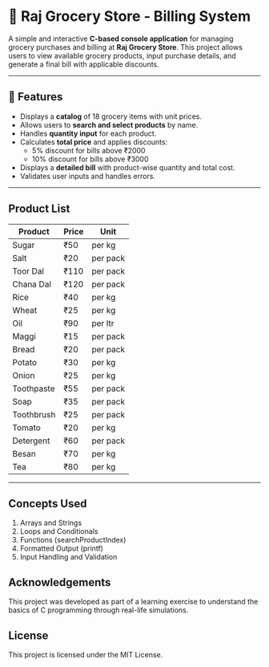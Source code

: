 # 🛒 Raj Grocery Store - Billing System

A simple and interactive **C-based console application** for managing grocery purchases and billing at **Raj Grocery Store**. This project allows users to view available grocery products, input purchase details, and generate a final bill with applicable discounts.

---

## 📌 Features
- Displays a **catalog** of 18 grocery items with unit prices.
- Allows users to **search and select products** by name.
- Handles **quantity input** for each product.
- Calculates **total price** and applies discounts:
  - 5% discount for bills above ₹2000
  - 10% discount for bills above ₹3000
- Displays a **detailed bill** with product-wise quantity and total cost.
- Validates user inputs and handles errors.

---

## Product List
| Product       | Price | Unit     |
|---------------|-------|----------|
| Sugar         | ₹50   | per kg   |
| Salt          | ₹20   | per pack |
| Toor Dal      | ₹110  | per pack |
| Chana Dal     | ₹120  | per pack |
| Rice          | ₹40   | per kg   |
| Wheat         | ₹25   | per kg   |
| Oil           | ₹90   | per ltr  |
| Maggi         | ₹15   | per pack |
| Bread         | ₹20   | per pack |
| Potato        | ₹30   | per kg   |
| Onion         | ₹25   | per kg   |
| Toothpaste    | ₹55   | per pack |
| Soap          | ₹35   | per pack |
| Toothbrush    | ₹25   | per pack |
| Tomato        | ₹20   | per kg   |
| Detergent     | ₹60   | per pack |
| Besan         | ₹70   | per kg   |
| Tea           | ₹80   | per kg   |

---

## Concepts Used
1. Arrays and Strings
2. Loops and Conditionals
3. Functions (searchProductIndex)
4. Formatted Output (printf)
5. Input Handling and Validation

## Acknowledgements
This project was developed as part of a learning exercise to understand the basics of C programming through real-life simulations.

## License
This project is licensed under the MIT License.
